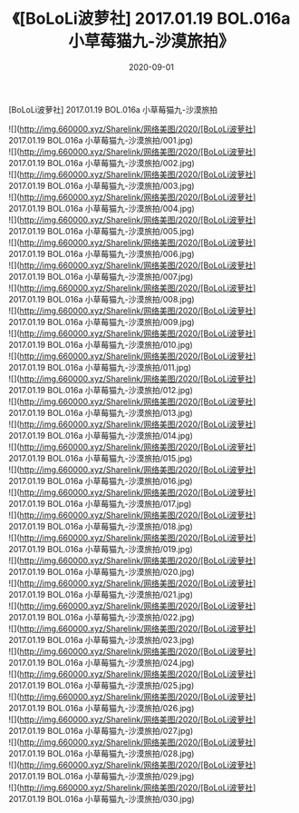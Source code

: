﻿---
layout: post
title:  《[BoLoLi波萝社] 2017.01.19 BOL.016a 小草莓猫九-沙漠旅拍》
date:   2020-09-01
img: http://img.660000.xyz/Sharelink/网络美图/2020/[BoLoLi波萝社] 2017.01.19 BOL.016a 小草莓猫九-沙漠旅拍/000.jpg
categories: [美女, 清纯, 唯美]
---

[BoLoLi波萝社] 2017.01.19 BOL.016a 小草莓猫九-沙漠旅拍

  ![](http://img.660000.xyz/Sharelink/网络美图/2020/[BoLoLi波萝社] 2017.01.19 BOL.016a 小草莓猫九-沙漠旅拍/001.jpg) <br> ![](http://img.660000.xyz/Sharelink/网络美图/2020/[BoLoLi波萝社] 2017.01.19 BOL.016a 小草莓猫九-沙漠旅拍/002.jpg) <br> ![](http://img.660000.xyz/Sharelink/网络美图/2020/[BoLoLi波萝社] 2017.01.19 BOL.016a 小草莓猫九-沙漠旅拍/003.jpg) <br> ![](http://img.660000.xyz/Sharelink/网络美图/2020/[BoLoLi波萝社] 2017.01.19 BOL.016a 小草莓猫九-沙漠旅拍/004.jpg) <br> ![](http://img.660000.xyz/Sharelink/网络美图/2020/[BoLoLi波萝社] 2017.01.19 BOL.016a 小草莓猫九-沙漠旅拍/005.jpg) <br> ![](http://img.660000.xyz/Sharelink/网络美图/2020/[BoLoLi波萝社] 2017.01.19 BOL.016a 小草莓猫九-沙漠旅拍/006.jpg) <br> ![](http://img.660000.xyz/Sharelink/网络美图/2020/[BoLoLi波萝社] 2017.01.19 BOL.016a 小草莓猫九-沙漠旅拍/007.jpg) <br> ![](http://img.660000.xyz/Sharelink/网络美图/2020/[BoLoLi波萝社] 2017.01.19 BOL.016a 小草莓猫九-沙漠旅拍/008.jpg) <br> ![](http://img.660000.xyz/Sharelink/网络美图/2020/[BoLoLi波萝社] 2017.01.19 BOL.016a 小草莓猫九-沙漠旅拍/009.jpg) <br> ![](http://img.660000.xyz/Sharelink/网络美图/2020/[BoLoLi波萝社] 2017.01.19 BOL.016a 小草莓猫九-沙漠旅拍/010.jpg) <br> ![](http://img.660000.xyz/Sharelink/网络美图/2020/[BoLoLi波萝社] 2017.01.19 BOL.016a 小草莓猫九-沙漠旅拍/011.jpg) <br> ![](http://img.660000.xyz/Sharelink/网络美图/2020/[BoLoLi波萝社] 2017.01.19 BOL.016a 小草莓猫九-沙漠旅拍/012.jpg) <br> ![](http://img.660000.xyz/Sharelink/网络美图/2020/[BoLoLi波萝社] 2017.01.19 BOL.016a 小草莓猫九-沙漠旅拍/013.jpg) <br> ![](http://img.660000.xyz/Sharelink/网络美图/2020/[BoLoLi波萝社] 2017.01.19 BOL.016a 小草莓猫九-沙漠旅拍/014.jpg) <br> ![](http://img.660000.xyz/Sharelink/网络美图/2020/[BoLoLi波萝社] 2017.01.19 BOL.016a 小草莓猫九-沙漠旅拍/015.jpg) <br> ![](http://img.660000.xyz/Sharelink/网络美图/2020/[BoLoLi波萝社] 2017.01.19 BOL.016a 小草莓猫九-沙漠旅拍/016.jpg) <br> ![](http://img.660000.xyz/Sharelink/网络美图/2020/[BoLoLi波萝社] 2017.01.19 BOL.016a 小草莓猫九-沙漠旅拍/017.jpg) <br> ![](http://img.660000.xyz/Sharelink/网络美图/2020/[BoLoLi波萝社] 2017.01.19 BOL.016a 小草莓猫九-沙漠旅拍/018.jpg) <br> ![](http://img.660000.xyz/Sharelink/网络美图/2020/[BoLoLi波萝社] 2017.01.19 BOL.016a 小草莓猫九-沙漠旅拍/019.jpg) <br> ![](http://img.660000.xyz/Sharelink/网络美图/2020/[BoLoLi波萝社] 2017.01.19 BOL.016a 小草莓猫九-沙漠旅拍/020.jpg) <br> ![](http://img.660000.xyz/Sharelink/网络美图/2020/[BoLoLi波萝社] 2017.01.19 BOL.016a 小草莓猫九-沙漠旅拍/021.jpg) <br> ![](http://img.660000.xyz/Sharelink/网络美图/2020/[BoLoLi波萝社] 2017.01.19 BOL.016a 小草莓猫九-沙漠旅拍/022.jpg) <br> ![](http://img.660000.xyz/Sharelink/网络美图/2020/[BoLoLi波萝社] 2017.01.19 BOL.016a 小草莓猫九-沙漠旅拍/023.jpg) <br> ![](http://img.660000.xyz/Sharelink/网络美图/2020/[BoLoLi波萝社] 2017.01.19 BOL.016a 小草莓猫九-沙漠旅拍/024.jpg) <br> ![](http://img.660000.xyz/Sharelink/网络美图/2020/[BoLoLi波萝社] 2017.01.19 BOL.016a 小草莓猫九-沙漠旅拍/025.jpg) <br> ![](http://img.660000.xyz/Sharelink/网络美图/2020/[BoLoLi波萝社] 2017.01.19 BOL.016a 小草莓猫九-沙漠旅拍/026.jpg) <br> ![](http://img.660000.xyz/Sharelink/网络美图/2020/[BoLoLi波萝社] 2017.01.19 BOL.016a 小草莓猫九-沙漠旅拍/027.jpg) <br> ![](http://img.660000.xyz/Sharelink/网络美图/2020/[BoLoLi波萝社] 2017.01.19 BOL.016a 小草莓猫九-沙漠旅拍/028.jpg) <br> ![](http://img.660000.xyz/Sharelink/网络美图/2020/[BoLoLi波萝社] 2017.01.19 BOL.016a 小草莓猫九-沙漠旅拍/029.jpg) <br> ![](http://img.660000.xyz/Sharelink/网络美图/2020/[BoLoLi波萝社] 2017.01.19 BOL.016a 小草莓猫九-沙漠旅拍/030.jpg) <br>